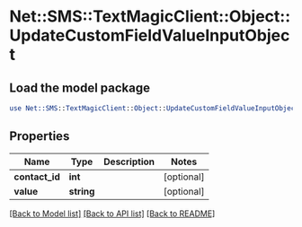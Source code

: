 # Net::SMS::TextMagicClient::Object::UpdateCustomFieldValueInputObject

## Load the model package
```perl
use Net::SMS::TextMagicClient::Object::UpdateCustomFieldValueInputObject;
```

## Properties
Name | Type | Description | Notes
------------ | ------------- | ------------- | -------------
**contact_id** | **int** |  | [optional] 
**value** | **string** |  | [optional] 

[[Back to Model list]](../README.md#documentation-for-models) [[Back to API list]](../README.md#documentation-for-api-endpoints) [[Back to README]](../README.md)


